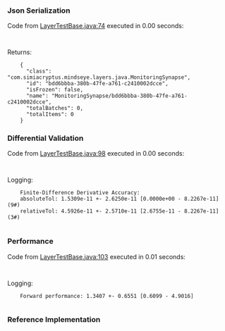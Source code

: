 ### Json Serialization
Code from [LayerTestBase.java:74](../../../../../../../../MindsEye/src/test/java/com/simiacryptus/mindseye/layers/LayerTestBase.java#L74) executed in 0.00 seconds: 
```java
  
```

Returns: 

```
    {
      "class": "com.simiacryptus.mindseye.layers.java.MonitoringSynapse",
      "id": "bdd6bbba-380b-47fe-a761-c2410002dcce",
      "isFrozen": false,
      "name": "MonitoringSynapse/bdd6bbba-380b-47fe-a761-c2410002dcce",
      "totalBatches": 0,
      "totalItems": 0
    }
```



### Differential Validation
Code from [LayerTestBase.java:98](../../../../../../../../MindsEye/src/test/java/com/simiacryptus/mindseye/layers/LayerTestBase.java#L98) executed in 0.00 seconds: 
```java
  
```
Logging: 
```
    Finite-Difference Derivative Accuracy:
    absoluteTol: 1.5309e-11 +- 2.6250e-11 [0.0000e+00 - 8.2267e-11] (9#)
    relativeTol: 4.5926e-11 +- 2.5710e-11 [2.6755e-11 - 8.2267e-11] (3#)
    
```

### Performance
Code from [LayerTestBase.java:103](../../../../../../../../MindsEye/src/test/java/com/simiacryptus/mindseye/layers/LayerTestBase.java#L103) executed in 0.01 seconds: 
```java
  
```
Logging: 
```
    Forward performance: 1.3407 +- 0.6551 [0.6099 - 4.9016]
    
```

### Reference Implementation
